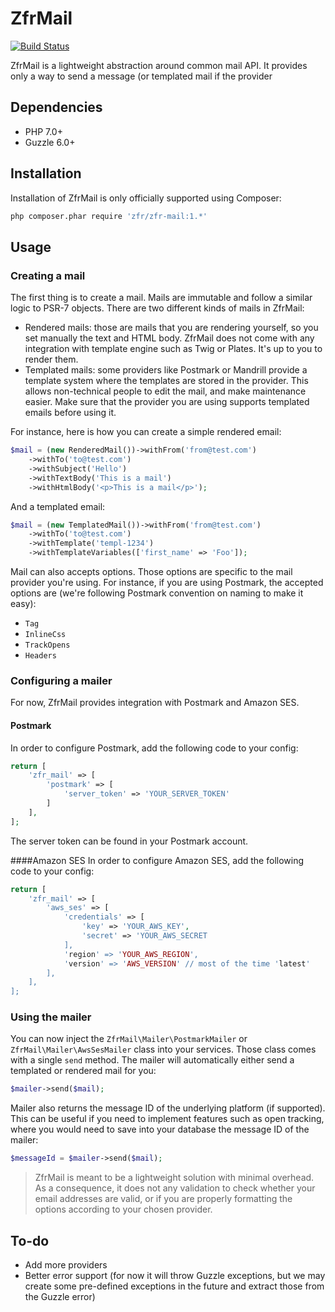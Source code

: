 ZfrMail
============

[![Build Status](https://travis-ci.org/zf-fr/zfr-mail.svg)](https://travis-ci.org/zf-fr/zfr-mail)

ZfrMail is a lightweight abstraction around common mail API. It provides only a way to send a message (or templated mail if
the provider

## Dependencies

* PHP 7.0+
* Guzzle 6.0+

## Installation

Installation of ZfrMail is only officially supported using Composer:

```sh
php composer.phar require 'zfr/zfr-mail:1.*'
```

## Usage

### Creating a mail

The first thing is to create a mail. Mails are immutable and follow a similar logic to PSR-7 objects. There are
two different kinds of mails in ZfrMail:

* Rendered mails: those are mails that you are rendering yourself, so you set manually the text and HTML body. ZfrMail
does not come with any integration with template engine such as Twig or Plates. It's up to you to render them.
* Templated mails: some providers like Postmark or Mandrill provide a template system where the templates are stored
in the provider. This allows non-technical people to edit the mail, and make maintenance easier. Make sure that the
provider you are using supports templated emails before using it.

For instance, here is how you can create a simple rendered email:

```php
$mail = (new RenderedMail())->withFrom('from@test.com')
    ->withTo('to@test.com')
    ->withSubject('Hello')
    ->withTextBody('This is a mail')
    ->withHtmlBody('<p>This is a mail</p>');
```

And a templated email:

```php
$mail = (new TemplatedMail())->withFrom('from@test.com')
    ->withTo('to@test.com')
    ->withTemplate('templ-1234')
    ->withTemplateVariables(['first_name' => 'Foo']);
```

Mail can also accepts options. Those options are specific to the mail provider you're using. For instance, if
you are using Postmark, the accepted options are (we're following Postmark convention on naming to make it easy):

* `Tag`
* `InlineCss`
* `TrackOpens`
* `Headers`

### Configuring a mailer

For now, ZfrMail provides integration with Postmark and Amazon SES.

#### Postmark
In order to configure Postmark, add the following code to your config:

```php
return [
    'zfr_mail' => [
        'postmark' => [
            'server_token' => 'YOUR_SERVER_TOKEN'
        ]
    ],
];
```
The server token can be found in your Postmark account.

####Amazon SES
In order to configure Amazon SES, add the following code to your config:
```php
return [
    'zfr_mail' => [
        'aws_ses' => [
            'credentials' => [
                'key' => 'YOUR_AWS_KEY',
                'secret' => 'YOUR_AWS_SECRET
            ],
            'region' => 'YOUR_AWS_REGION',
            'version' => 'AWS_VERSION' // most of the time 'latest'
        ],
    ],
];
```

### Using the mailer

You can now inject the `ZfrMail\Mailer\PostmarkMailer` or `ZfrMail\Mailer\AwsSesMailer` class into your services. Those class comes with a single
`send` method. The mailer will automatically either send a templated or rendered mail for you:

```php
$mailer->send($mail);
```

Mailer also returns the message ID of the underlying platform (if supported). This can be useful if you need to
implement features such as open tracking, where you would need to save into your database the message ID of the
mailer:

```php
$messageId = $mailer->send($mail);
```

> ZfrMail is meant to be a lightweight solution with minimal overhead. As a consequence, it does not any validation
to check whether your email addresses are valid, or if you are properly formatting the options according to your
chosen provider.

## To-do

* Add more providers
* Better error support (for now it will throw Guzzle exceptions, but we may create some pre-defined exceptions
in the future and extract those from the Guzzle error)
